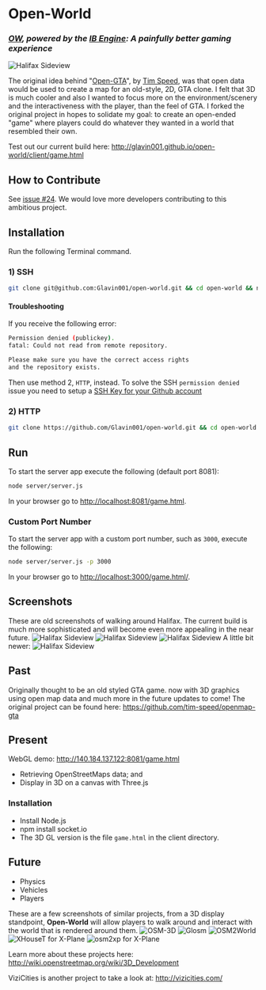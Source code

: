 Open-World
===========
### *[OW](https://github.com/Glavin001/open-world), powered by the [IB Engine](https://github.com/Glavin001/icebear): A painfully better gaming experience*

![Halifax Sideview](https://f.cloud.github.com/assets/1885333/348208/267f485c-9f32-11e2-9931-1fdff5f4e3b6.png?raw=true "Halifax sideview")

The original idea behind "[Open-GTA](https://github.com/tim-speed/openmap-gta)", by [Tim Speed](https://github.com/tim-speed/), was that open data would be used to create a map for an old-style, 2D, GTA clone. 
I felt that 3D is much cooler and also I wanted to focus more on the environment/scenery and the interactiveness with the player, than the feel of GTA. 
I forked the original project in hopes to solidate my goal: to create an open-ended "game" where players could do whatever they wanted in a world that resembled their own.

Test out our current build here: http://glavin001.github.io/open-world/client/game.html

## How to Contribute
See [issue #24](https://github.com/Glavin001/open-world/issues/24). 
We would love more developers contributing to this ambitious project.


## Installation
Run the following Terminal command.
### 1) SSH
```bash
git clone git@github.com:Glavin001/open-world.git && cd open-world && npm install
```
#### Troubleshooting
If you receive the following error:
```bash
Permission denied (publickey).
fatal: Could not read from remote repository.

Please make sure you have the correct access rights
and the repository exists.
```
Then use method 2, `HTTP`, instead.
To solve the SSH `permission denied` issue you need to setup a [SSH Key for your Github account](https://help.github.com/articles/generating-ssh-keys)
### 2) HTTP
```bash
git clone https://github.com/Glavin001/open-world.git && cd open-world && npm install
```
## Run
To start the server app execute the following (default port 8081):
```bash
node server/server.js
```
In your browser go to [http://localhost:8081/game.html](http://localhost:8081/game.html).
### Custom Port Number
To start the server app with a custom port number, such as `3000`, execute the following:
```bash
node server/server.js -p 3000
```
In your browser go to [http://localhost:3000/game.html/](http://localhost:3000/game.html).

## Screenshots
These are old screenshots of walking around Halifax. The current build is much more sophisticated and will become even more appealing in the near future.
![Halifax Sideview](https://f.cloud.github.com/assets/1885333/269440/fcbefd0c-8f94-11e2-9d12-c59248675752.png?raw=true "Halifax sideview")
![Halifax Sideview](https://f.cloud.github.com/assets/1885333/269441/fcc9fdd8-8f94-11e2-8f4b-090b3f7e5284.png?raw=true "Halifax sideview")
![Halifax Sideview](https://f.cloud.github.com/assets/1885333/269442/fccbc848-8f94-11e2-95c0-7b8b64c92480.png?raw=true "Halifax sideview")
A little bit newer:
![Halifax Sideview](https://f.cloud.github.com/assets/1885333/348208/267f485c-9f32-11e2-9931-1fdff5f4e3b6.png?raw=true "Halifax sideview")

## Past
Originally thought to be an old styled GTA game. now with 3D graphics using open map data and much more in the future updates to come!
The original project can be found here: https://github.com/tim-speed/openmap-gta

## Present
WebGL demo: http://140.184.137.122:8081/game.html
- Retrieving OpenStreetMaps data; and
- Display in 3D on a canvas with Three.js

### Installation
- Install Node.js
- npm install socket.io
- The 3D GL version is the file ```game.html``` in the client directory.

## Future
- Physics
- Vehicles
- Players

These are a few screenshots of similar projects, from a 3D display standpoint, **Open-World** will allow players to walk around and interact with the world that is rendered around them.
![OSM-3D](http://wiki.openstreetmap.org/w/images/3/39/VintlItalienI.png?raw=true "OSM-3D")
![Glosm](http://wiki.openstreetmap.org/w/images/3/37/Glosm1.png?raw=true "Glosm")
![OSM2World](http://wiki.openstreetmap.org/w/images/f/f2/OSM2World_0.2.0_-_Passau_from_Inn_POV.png?raw=true "OSM2World")
![XHouseT for X-Plane](http://wiki.openstreetmap.org/w/images/a/a1/XHouseT_xht1_04.jpg?raw=true "XHouseT for X-Plane")
![osm2xp for X-Plane](http://wiki.openstreetmap.org/w/images/b/ba/Osm2xp.jpg?raw=true "osm2xp for X-Plane")

Learn more about these projects here: http://wiki.openstreetmap.org/wiki/3D_Development

ViziCities is another project to take a look at: http://vizicities.com/
